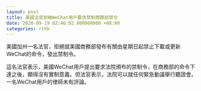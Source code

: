 ```yaml
---
layout: post
title: 美國法官拒絕WeChat用戶要求禁制商務部禁令
date: 2020-09-19 02:46:02.000000000 +08:00
categories: rthk
---
```


美國加州一名法官，拒絕就美國商務部發布有關由星期日起禁止下載或更新WeChat的命令，發出禁制令。

這名法官表示，美國WeChat用戶提出要求法院頒布的禁制令，在商務部的命令下達之後，顯得沒有實制意義。但法官表示，法院可以就任何緊急動議舉行聽證會。一名WeChat用戶的律師未有評論。

